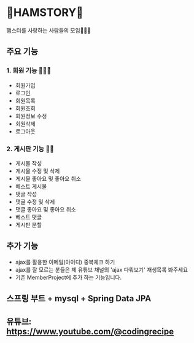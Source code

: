 # 🐹HAMSTORY🐹   
햄스터를 사랑하는 사람들의 모임🧑‍🤝‍🧑
## 주요 기능 
### 1. 회원 기능 🐹🤍🐹
- 회원가입
- 로그인
- 회원목록
- 회원조회
- 회원정보 수정
- 회원삭제
- 로그아웃
  
### 2. 게시판 기능 🐹📝
- 게시물 작성
- 게시물 수정 및 삭제
- 게시물 좋아요 및 좋아요 취소
- 베스트 게시물
- 댓글 작성
- 댓글 수정 및 삭제
- 댓글 좋아요 및 좋아요 취소
- 베스트 댓글
- 게시판 분할
  
## 추가 기능 
- ajax를 활용한 이메일(아이디) 중복체크 하기 
- ajax를 잘 모르는 분들은 제 유튜브 채널의 'ajax 다뤄보기' 재생목록 봐주세요
- 기존 MemberProject에 추가 하는 기능입니다. 

## 스프링 부트 + mysql + Spring Data JPA







## 유튜브: https://www.youtube.com/@codingrecipe
